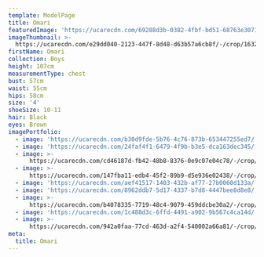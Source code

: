 ```yaml
---
template: ModelPage
title: Omari
featuredImage: 'https://ucarecdn.com/69288d3b-0382-4fbf-bd51-68763e3071bf/'
imageThumbnail: >-
  https://ucarecdn.com/e29dd040-2123-447f-8d48-d63b57a6cb8f/-/crop/1632x1934/0,0/-/preview/
firstName: Omari
collection: Boys
height: 107cm
measurementType: chest
bust: 57cm
waist: 55cm
hips: 58cm
size: '4'
shoeSize: 10-11
hair: Black
eyes: Brown
imagePortfolio:
  - image: 'https://ucarecdn.com/b30d9fde-5b76-4c76-873b-653447255ed7/'
  - image: 'https://ucarecdn.com/24faf4f1-6479-4f9b-b3e5-dca163dec345/'
  - image: >-
      https://ucarecdn.com/cd46187d-fb42-48b8-8376-0e9c07e04c78/-/crop/1572x1713/60,0/-/preview/
  - image: >-
      https://ucarecdn.com/147fba11-edb4-45f2-89b9-d5e936e02438/-/crop/883x931/421,33/-/preview/
  - image: 'https://ucarecdn.com/aef41517-1403-432b-af77-27b0060d133a/'
  - image: 'https://ucarecdn.com/8962ddb7-5d17-4337-b7d8-4447bee8d8e8/'
  - image: >-
      https://ucarecdn.com/b4078335-7719-48c4-9079-459ddcbe30a2/-/crop/1980x1623/172,9/-/preview/
  - image: 'https://ucarecdn.com/1c488d3c-6ffd-4491-a902-9b567c4ca14d/'
  - image: >-
      https://ucarecdn.com/942a0faa-77cd-463d-a2f4-540002a66a81/-/crop/1445x1070/187,161/-/preview/
meta:
  title: Omari
---
```


